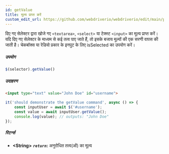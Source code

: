 ```yaml
---
id: getValue
title: मूल्य प्राप्त करें
custom_edit_url: https://github.com/webdriverio/webdriverio/edit/main/packages/webdriverio/src/commands/element/getValue.ts
---
```


दिए गए सेलेक्टर द्वारा खोजे गए `<textarea>`, `<select>` या टेक्स्ट `<input>` का मूल्य प्राप्त करें।
यदि दिए गए सेलेक्टर के माध्यम से कई तत्व पाए जाते हैं, तो इसके बजाय मूल्यों की एक सरणी वापस की जाती है।
चेकबॉक्स या रेडियो प्रकार के इनपुट के लिए isSelected का उपयोग करें।

##### उपयोग

```js
$(selector).getValue()
```

##### उदाहरण

```html title="index.html"
<input type="text" value="John Doe" id="username">
```

```js title="getValue.js"
it('should demonstrate the getValue command', async () => {
    const inputUser = await $('#username');
    const value = await inputUser.getValue();
    console.log(value); // outputs: "John Doe"
});
```

##### रिटर्न्स

- **&lt;String&gt;**
            **<code><var>return</var></code>:**   अनुरोधित तत्व(ओं) का मूल्य
